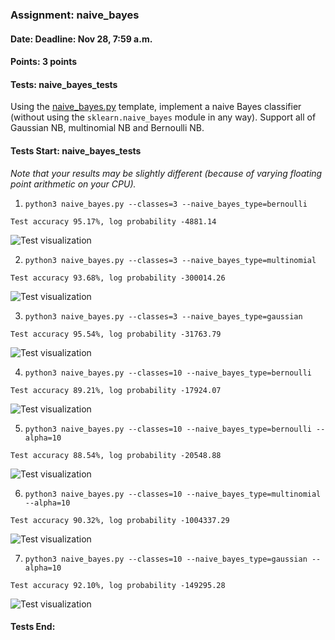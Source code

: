 ### Assignment: naive_bayes
#### Date: Deadline: Nov 28, 7:59 a.m.
#### Points: 3 points
#### Tests: naive_bayes_tests

Using the [naive_bayes.py](https://github.com/ufal/npfl129/tree/master/labs/07/naive_bayes.py)
template, implement a naive Bayes classifier (without using the
`sklearn.naive_bayes` module in any way). Support all of Gaussian NB,
multinomial NB and Bernoulli NB.

#### Tests Start: naive_bayes_tests
_Note that your results may be slightly different (because of varying floating point arithmetic on your CPU)._

1. `python3 naive_bayes.py --classes=3 --naive_bayes_type=bernoulli`
```
Test accuracy 95.17%, log probability -4881.14
```
![Test visualization](//ufal.mff.cuni.cz/~courses/npfl129/2324/tasks/figures/naive_bayes_1.svgz)

2. `python3 naive_bayes.py --classes=3 --naive_bayes_type=multinomial`
```
Test accuracy 93.68%, log probability -300014.26
```
![Test visualization](//ufal.mff.cuni.cz/~courses/npfl129/2324/tasks/figures/naive_bayes_2.svgz)

3. `python3 naive_bayes.py --classes=3 --naive_bayes_type=gaussian`
```
Test accuracy 95.54%, log probability -31763.79
```
![Test visualization](//ufal.mff.cuni.cz/~courses/npfl129/2324/tasks/figures/naive_bayes_3.svgz)

4. `python3 naive_bayes.py --classes=10 --naive_bayes_type=bernoulli`
```
Test accuracy 89.21%, log probability -17924.07
```
![Test visualization](//ufal.mff.cuni.cz/~courses/npfl129/2324/tasks/figures/naive_bayes_4.svgz)

5. `python3 naive_bayes.py --classes=10 --naive_bayes_type=bernoulli --alpha=10`
```
Test accuracy 88.54%, log probability -20548.88
```
![Test visualization](//ufal.mff.cuni.cz/~courses/npfl129/2324/tasks/figures/naive_bayes_5.svgz)

6. `python3 naive_bayes.py --classes=10 --naive_bayes_type=multinomial --alpha=10`
```
Test accuracy 90.32%, log probability -1004337.29
```
![Test visualization](//ufal.mff.cuni.cz/~courses/npfl129/2324/tasks/figures/naive_bayes_6.svgz)

7. `python3 naive_bayes.py --classes=10 --naive_bayes_type=gaussian --alpha=10`
```
Test accuracy 92.10%, log probability -149295.28
```
![Test visualization](//ufal.mff.cuni.cz/~courses/npfl129/2324/tasks/figures/naive_bayes_7.svgz)
#### Tests End:
